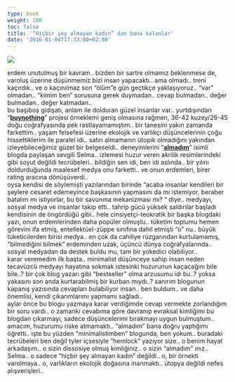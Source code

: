 ```yaml
---
type: book
weight: 100
toc: false
title: '“Hiçbir şey almayan kadın” dan bana kalanlar'
date: '2016-01-04T17:33:00+02:00'
---
```

![](/courses/minimalizm/minimalizm-11.jpg)

  erdem unutulmuş bir kavram.. bizden bir sartre olmamız beklenmese de, varoluş üzerine düşünmemiz bizi insan yapacaktı.. ama olmadı.. treni kaçırdık.. ve o kaçınılmaz son “ölüm”e gün geçtikçe yaklaşıyoruz.. “var” olmadan.. “kimim ben” sorusuna gerek duymadan.. cevap bulmadan.. değer bulmadan.. değer katmadan..    
  bu başıboş gidişatı, anlam ile dolduran güzel insanlar var..   yurtdışından “**[buynothing](http://buynothingproject.org/)**” projesi örneklemi geniş olmasına rağmen, 36-42 kuzey/26-45 doğu coğrafyasında pek rastlayamamıştım.. bir tanesini yakın zamanda farkettim.. yaşam felsefesi üzerine ekolojik ve varlıkçı düşüncelerinin çoğu hissettiklerim ile paralel idi.. satın almamanın ütopik olmadığını yakından izleyebileceğimiz güzel bir belgeseldi..   deneyimlerini “<span>**[almadım](http://almadim.blogspot.com.tr/)**” isimli blogda paylaşan sevgili Selma.. izlemesi huzur veren akrilik resimlerindeki gibi soyut değildi tecrübeleri.. bildiğin sen idi, ben idi aslında.. bir yılını doldurduğunda maalesef medya onu farketti.. ve onun erdemleri, birer rating aracına dönüşüverdi..     
  oysa kendisi de söylemişti yazılarından birinde “acaba insanlar kendileri bir şeylere cesaret edemeyince başkasının yapmasını da mı istemiyor, beraber batalım mı istiyorlar, bu bir savunma mekanizması mı? “ diye.. medyayı, sosyal medya ve insanlar takip etti.. tahrip gücü yüksek saldırılar başladı kendisinin de öngördüğü gibi.. hele cinsiyetçi-teokratik bir başka blogdaki yazı, onun erdemlerinden daha popüler olmuştu.. tüketim toplumu hemen görevini ifa etmiş, entellektüel-züppe sınıfına dahil etmişti “o” nu..  büyük tüketicilerden birisi medya.. en çok da cahiliye rüzgarından kurtulamamış, “bilmediğini bilmek” erdeminden uzak, üçüncü dünya coğrafyalarında.. sosyal medyadan da destek buldu mu, tam bir yokedici olabiliyor..    
  karar veremedim ilk başta.. minimalist düşünceye sahip insan neden tecavüzcü medyayı hayatına sokmak istesinki huzurunun kaçacağını bile bile..? bir çok blog yazarı gibi “bestseller” olma arzusumu idi bu..? yoksa yakasını son anda kurtarabilmiş bir kurban mıydı..? sanırım blogunun kapanış yazısında cevapları bulabiliyor insan.. ben buldum.. ve daha önemlisi, kendi çıkarımlarımı yapmamı sağladı..    
  aylar önce bu blogu yazmaya karar verdiğimde cevap vermekte zorlandığım bir soru vardı.. o zamanki cevabıma göre davranıp evraksal kimliğimi bu blogdan çıkarmayı, sadece düşüncelerimi bırakmayı uygun bulmuştum.. amacım, huzurumu riske atmamaktı.. “almadım” bana doğru yaptığımı öğretti..  işte bu yüzden “minimalistimben” blogunda, ben yokum.. buradaki tecrübeleri ben değil tyler içsesiyle “hemlock” yazıyor size.. o benim hayat arkadaşım.. o sizin dissosiye olmuş kimliğiniz.. o sizin “almadım” ınız..   Selma.. o sadece “hiçbir şey almayan kadın” değildi.. o, bir örnekti varolmaya.. o, varlıkların ekolojik doğasına inanmaktı.. ütopya değildi nefes alışverişleri..